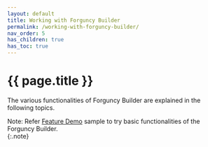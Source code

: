 ```yaml
---
layout: default
title: Working with Forguncy Builder
permalink: /working-with-forguncy-builder/
nav_order: 5
has_children: true
has_toc: true
---
```


# {{ page.title }}

The various functionalities of Forguncy Builder are explained in the following topics. 

Note: Refer [Feature Demo](https://docs.forguncy.net/getting-started/sample-(templates)/#feature-demo) sample to try basic functionalities of the Forguncy Builder.   
{:.note}